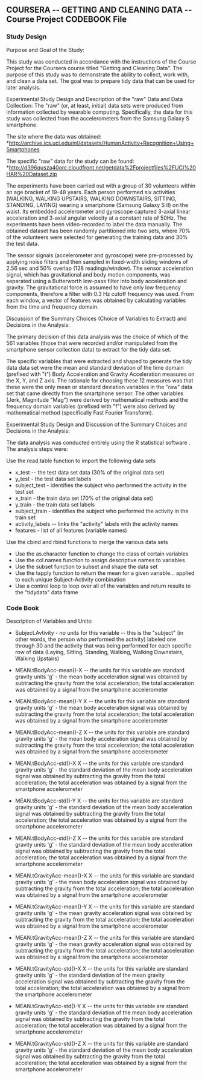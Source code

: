 ##  COURSERA -- GETTING AND CLEANING DATA --Course Project CODEBOOK File

### Study Design


Purpose and Goal of the Study:

This study was conducted in accordance with the instructions of the Course Project for the Coursera course titled "Getting and Cleaning Data".  The purpose of this study was to demonstrate the ability to collect, work with, and clean a data set. The goal was to prepare tidy data that can be used for later analysis.

Experimental Study Design and Description of the "raw" Data and Data Collection:
The "raw" (or, at least, initial) data sets were produced from information collected by wearable computing. Specifically, the data for this study was collected from the accelerometers from the Samsung Galaxy S smartphone.

The site where the data was obtained:
*http://archive.ics.uci.edu/ml/datasets/HumanActivity+Recognition+Using+Smartphones 

The specific "raw" data for the study can be found:
*http://d396qusza40orc.cloudfront.net/getdata%2Fprojectfiles%2FUCI%20HAR%20Dataset.zip

The experiments have been carried out with a group of 30 volunteers within an age bracket of 19-48 years. Each person performed six activities (WALKING, WALKING UPSTAIRS, WALKING DOWNSTAIRS, SITTING, STANDING, LAYING) wearing a smartphone (Samsung Galaxy S II) on the waist. Its embedded accelerometer and gyroscope captured 3-axial linear acceleration and 3-axial angular velocity at a constant rate of 50Hz. The experiments have been video-recorded to label the data manually. The obtained dataset has been randomly partitioned into two sets, where 70% of the volunteers were selected for generating the training data and 30% the test data.

The sensor signals (accelerometer and gyroscope) were pre-processed by applying noise filters and then sampled in fixed-width sliding windows of 2.56 sec and 50% overlap (128 readings/window). The sensor acceleration signal, which has gravitational and body motion components, was separated using a Butterworth low-pass filter into body acceleration and gravity. The gravitational force is assumed to have only low frequency components, therefore a filter with 0.3 Hz cutoff frequency was used. From each window, a vector of features was obtained by calculating variables from the time and frequency domain.


Discussion of the Summary Choices (Choice of Variables to Extract) and Decisions in the Analysis:

The primary decision of this data analysis was the choice of which of the 561 variables (those that were recorded and/or manipulated from the smartphone sensor collection data) to extract for the tidy data set.

The specific variables that were extracted and shaped to generate the tidy data data set were the mean and standard deviation of the time domain (prefixed with "t") Body Acceleration and Gravity Acceleration measures on the X, Y, and Z axis.  The rationale for choosing these 12 measures was that these were the only mean or standard deviation variables in the "raw" data set that came directly from the smartphone sensor.  The other variables (Jerk, Magnitude "Mag") were derived by mathematical methods and the frequency domain variables (prefixed with "f") were also derived by mathematical method (specifically Fast Fourier Transform).

Experimental Study Design and Discussion of the Summary Choices and Decisions in the Analysis:

The data analysis was conducted entirely using the R statistical software .  The analysis steps were:

Use the read.table function to import the following data sets 
* x_test  -- the test data set data (30% of the original data set)
* y_test - the test data set labels
* subject_test - identifies the subject who performed the activity in the test set
* x_train - the train data set (70% of the original data set)
* y_train - the train data set labels
* subject_train - identifies the subject who performed the activity in the train set
* activity_labels  -- links the "activity" labels with the activity names
* features - list of all features (variable names)

Use the cbind and rbind functions to merge the various data sets
* Use the as.character function to change the class of certain variables
* Use the col.names function to assign descriptive names to variables
* Use the subset function to subset and shape the data set
* Use the tapply function to return the mean for a given variable... applied to each unique Subject-Activity combination
* Use a control loop to loop over all of the variables and return results to the "tidydata" data frame


### Code Book

Description of Variables and Units:
* Subject.Avtivity - no units for this variable  --  this is the "subject" (in other words, the person who performed the activity) labeled one through 30 and the activity that was being performed for each specific row of data (Laying, Sitting, Standing, Walking, Walking Downstairs, Walking Upstairs)

* MEAN.tBodyAcc-mean()-X  --  the units for this variable are standard gravity units 'g' - the mean body acceleration signal was obtained by subtracting the gravity from the total acceleration;  the total acceleration was obtained by a signal from the smartphone accelerometer

* MEAN.tBodyAcc-mean()-Y X  --  the units for this variable are standard gravity units 'g' - the mean body acceleration signal was obtained by subtracting the gravity from the total acceleration;  the total acceleration was obtained by a signal from the smartphone accelerometer 

* MEAN.tBodyAcc-mean()-Z X  --  the units for this variable are standard gravity units 'g' - the mean body acceleration signal was obtained by subtracting the gravity from the total acceleration;  the total acceleration was obtained by a signal from the smartphone accelerometer

* MEAN.tBodyAcc-std()-X X  --  the units for this variable are standard gravity units 'g' - the standard deviation of the mean body acceleration signal was obtained by subtracting the gravity from the total acceleration;  the total acceleration was obtained by a signal from the smartphone accelerometer

* MEAN.tBodyAcc-std()-Y	X  --  the units for this variable are standard gravity units 'g' - the standard deviation of the mean body acceleration signal was obtained by subtracting the gravity from the total acceleration;  the total acceleration was obtained by a signal from the smartphone accelerometer 

* MEAN.tBodyAcc-std()-Z X  --  the units for this variable are standard gravity units 'g' - the standard deviation of the mean body acceleration signal was obtained by subtracting the gravity from the total acceleration;  the total acceleration was obtained by a signal from the smartphone accelerometer 

* MEAN.tGravityAcc-mean()-X X  --  the units for this variable are standard gravity units 'g' - the mean body acceleration signal was obtained by subtracting the gravity from the total acceleration;  the total acceleration was obtained by a signal from the smartphone accelerometer 

* MEAN.tGravityAcc-mean()-Y X  --  the units for this variable are standard gravity units 'g' - the mean gravity acceleration signal was obtained by subtracting the gravity from the total acceleration;  the total acceleration was obtained by a signal from the smartphone accelerometer 

* MEAN.tGravityAcc-mean()-Z X  --  the units for this variable are standard gravity units 'g' - the mean gravity acceleration signal was obtained by subtracting the gravity from the total acceleration;  the total acceleration was obtained by a signal from the smartphone accelerometer 

* MEAN.tGravityAcc-std()-X X  --  the units for this variable are standard gravity units 'g' - the standard deviation of the mean gravity acceleration signal was obtained by subtracting the gravity from the total acceleration;  the total acceleration was obtained by a signal from the smartphone accelerometer 

* MEAN.tGravityAcc-std()-Y X  --  the units for this variable are standard gravity units 'g' - the standard deviation of the mean body acceleration signal was obtained by subtracting the gravity from the total acceleration;  the total acceleration was obtained by a signal from the smartphone accelerometer 

* MEAN.tGravityAcc-std()-Z X  --  the units for this variable are standard gravity units 'g' - the standard deviation of the mean body acceleration signal was obtained by subtracting the gravity from the total acceleration;  the total acceleration was obtained by a signal from the smartphone accelerometer
